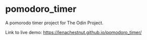 # pomodoro_timer
A pomorodo timer project for The Odin Project.

Link to live demo: https://lenachestnut.github.io/pomodoro_timer/
